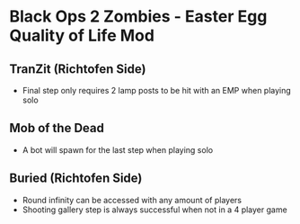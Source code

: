 # Black Ops 2 Zombies - Easter Egg Quality of Life Mod

## TranZit (Richtofen Side)
- Final step only requires 2 lamp posts to be hit with an EMP when playing solo
  
## Mob of the Dead
- A bot will spawn for the last step when playing solo
  
## Buried (Richtofen Side)
- Round infinity can be accessed with any amount of players
- Shooting gallery step is always successful when not in a 4 player game
